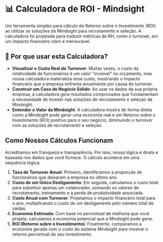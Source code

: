 # 📊 Calculadora de ROI - Mindsight

Um ferramenta simples para cálculo de Retorno sobre o Investimento (ROI) ao utilizar as soluções da Mindsight para recrutamento e seleção. A calculadora foi projetada para traduzir métricas de RH, como o turnover, em um impacto financeiro claro e mensurável.

## 🎯 Por que usar esta Calculadora?

- **Visualizar o Custo Real do Turnover**: Muitas vezes, o custo da rotatividade de funcionários é um valor "invisível" no orçamento, mas nossa calculadora materializa esse custo, mostrando o impacto financeiro que a empresa enfrenta anualmente por causa do turnover.
- **Construir um Caso de Negócio Sólido**: Ao usar os dados da sua própria empresa, a calculadora gera resultados comprovados que fundamentam a necessidade de investir nas soluções de recrutamento e seleção da Mindsight.
- **Entender o Valor da Mindsight**: A calculadora mostra de forma direta como a Mindsight pode gerar uma economia real e um Retorno sobre o Investimento (ROI) positivo para o seu negócio, diminuindo o turnover com as soluções de recrutamento e seleção.

## Como Nossos Cálculos Funcionam

Acreditamos em franqueza e transparência. Por isso, nossa lógica é direta e baseada nos dados que você fornece. O cálculo acontece em uma sequência lógica:

1. **Taxa de Turnover Anual**: Primeiro, identificamos a proporção de funcionários que deixaram a empresa no último ano.
2. **Custo de um Único Desligamento**: Em seguida, calculamos o custo total para substituir apenas um colaborador, somando os valores de recrutamento, treinamento e a perda de produtividade associada.
3. **Custo Anual com Turnover**: Projetamos o impacto financeiro total para o ano, multiplicando o custo de um desligamento pelo número total de saídas.
4. **Economia Estimada**: Com base no percentual de melhoria que você projeta, calculamos a economia potencial que a Mindsight pode gerar.
5. **ROI (Retorno sobre o Investimento)**: Finalmente, comparamos a economia gerada com o custo do sistema Mindsight para mostrar o retorno percentual do seu investimento.
